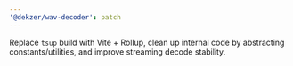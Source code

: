 ```yaml
---
'@dekzer/wav-decoder': patch
---
```


Replace `tsup` build with Vite + Rollup, clean up internal code by abstracting constants/utilities, and improve streaming decode stability.
